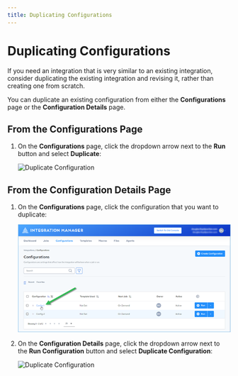 ```yaml
---
title: Duplicating Configurations
---
```


# Duplicating Configurations

If you need an integration that is very similar to an existing integration, consider duplicating the existing integration and revising it, rather than creating one from scratch.

You can duplicate an existing configuration from either the **Configurations** page or the **Configuration Details** page.

## From the Configurations Page

1. On the **Configurations** page, click the dropdown arrow next to the **Run** button and select **Duplicate**:

   ![Duplicate Configuration](/img/Configuration-Duplicate1.png)

## From the Configuration Details Page

1. On the **Configurations** page, click the configuration that you want to duplicate:

   ![Configuration Select](/img/Configuration-Select.png)

3. On the **Configuration Details** page, click the dropdown arrow next to the **Run Configuration** button and select **Duplicate Configuration**:

   ![Duplicate Configuration](/img/Configuration-Duplicate.png)
